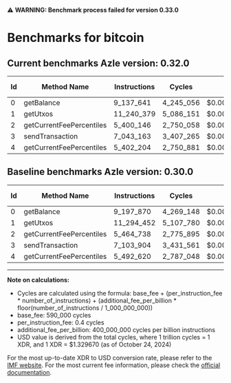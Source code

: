 ⚠️ **WARNING: Benchmark process failed for version 0.33.0**

# Benchmarks for bitcoin

## Current benchmarks Azle version: 0.32.0

| Id  | Method Name              | Instructions | Cycles    | USD           | USD/Million Calls | Change                             |
| --- | ------------------------ | ------------ | --------- | ------------- | ----------------- | ---------------------------------- |
| 0   | getBalance               | 9_137_641    | 4_245_056 | $0.0000056445 | $5.64             | <font color="green">-60_229</font> |
| 1   | getUtxos                 | 11_240_379   | 5_086_151 | $0.0000067629 | $6.76             | <font color="green">-54_073</font> |
| 2   | getCurrentFeePercentiles | 5_400_146    | 2_750_058 | $0.0000036567 | $3.65             | <font color="green">-64_592</font> |
| 3   | sendTransaction          | 7_043_163    | 3_407_265 | $0.0000045305 | $4.53             | <font color="green">-60_741</font> |
| 4   | getCurrentFeePercentiles | 5_402_204    | 2_750_881 | $0.0000036578 | $3.65             | <font color="green">-90_416</font> |

## Baseline benchmarks Azle version: 0.30.0

| Id  | Method Name              | Instructions | Cycles    | USD           | USD/Million Calls |
| --- | ------------------------ | ------------ | --------- | ------------- | ----------------- |
| 0   | getBalance               | 9_197_870    | 4_269_148 | $0.0000056766 | $5.67             |
| 1   | getUtxos                 | 11_294_452   | 5_107_780 | $0.0000067917 | $6.79             |
| 2   | getCurrentFeePercentiles | 5_464_738    | 2_775_895 | $0.0000036910 | $3.69             |
| 3   | sendTransaction          | 7_103_904    | 3_431_561 | $0.0000045628 | $4.56             |
| 4   | getCurrentFeePercentiles | 5_492_620    | 2_787_048 | $0.0000037059 | $3.70             |

---

**Note on calculations:**

- Cycles are calculated using the formula: base_fee + (per_instruction_fee \* number_of_instructions) + (additional_fee_per_billion \* floor(number_of_instructions / 1_000_000_000))
- base_fee: 590_000 cycles
- per_instruction_fee: 0.4 cycles
- additional_fee_per_billion: 400_000_000 cycles per billion instructions
- USD value is derived from the total cycles, where 1 trillion cycles = 1 XDR, and 1 XDR = $1.329670 (as of October 24, 2024)

For the most up-to-date XDR to USD conversion rate, please refer to the [IMF website](https://www.imf.org/external/np/fin/data/rms_sdrv.aspx).
For the most current fee information, please check the [official documentation](https://internetcomputer.org/docs/current/developer-docs/gas-cost#execution).
